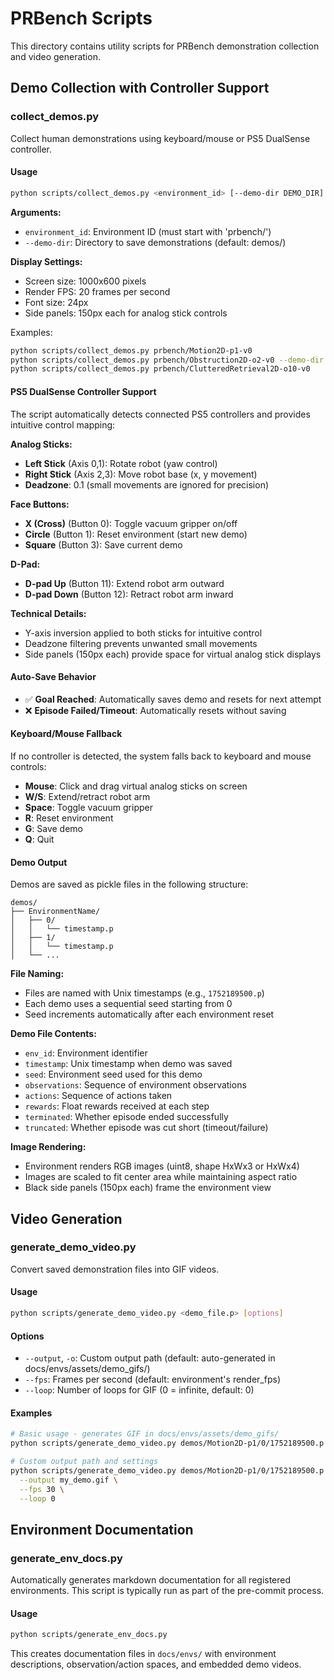 # PRBench Scripts

This directory contains utility scripts for PRBench demonstration collection and video generation.

## Demo Collection with Controller Support

### collect_demos.py

Collect human demonstrations using keyboard/mouse or PS5 DualSense controller.

#### Usage

```bash
python scripts/collect_demos.py <environment_id> [--demo-dir DEMO_DIR]
```

**Arguments:**
- `environment_id`: Environment ID (must start with 'prbench/')
- `--demo-dir`: Directory to save demonstrations (default: demos/)

**Display Settings:**
- Screen size: 1000x600 pixels
- Render FPS: 20 frames per second
- Font size: 24px
- Side panels: 150px each for analog stick controls

Examples:
```bash
python scripts/collect_demos.py prbench/Motion2D-p1-v0
python scripts/collect_demos.py prbench/Obstruction2D-o2-v0 --demo-dir my_demos
python scripts/collect_demos.py prbench/ClutteredRetrieval2D-o10-v0
```

#### PS5 DualSense Controller Support

The script automatically detects connected PS5 controllers and provides intuitive control mapping:

**Analog Sticks:**
- **Left Stick** (Axis 0,1): Rotate robot (yaw control)
- **Right Stick** (Axis 2,3): Move robot base (x, y movement)
- **Deadzone**: 0.1 (small movements are ignored for precision)

**Face Buttons:**
- **X (Cross)** (Button 0): Toggle vacuum gripper on/off
- **Circle** (Button 1): Reset environment (start new demo)
- **Square** (Button 3): Save current demo

**D-Pad:**
- **D-pad Up** (Button 11): Extend robot arm outward
- **D-pad Down** (Button 12): Retract robot arm inward

**Technical Details:**
- Y-axis inversion applied to both sticks for intuitive control
- Deadzone filtering prevents unwanted small movements
- Side panels (150px each) provide space for virtual analog stick displays

#### Auto-Save Behavior

- ✅ **Goal Reached**: Automatically saves demo and resets for next attempt
- ❌ **Episode Failed/Timeout**: Automatically resets without saving

#### Keyboard/Mouse Fallback

If no controller is detected, the system falls back to keyboard and mouse controls:

- **Mouse**: Click and drag virtual analog sticks on screen
- **W/S**: Extend/retract robot arm
- **Space**: Toggle vacuum gripper
- **R**: Reset environment
- **G**: Save demo
- **Q**: Quit

#### Demo Output

Demos are saved as pickle files in the following structure:
```
demos/
├── EnvironmentName/
│   ├── 0/
│   │   └── timestamp.p
│   ├── 1/
│   │   └── timestamp.p
│   └── ...
```

**File Naming:**
- Files are named with Unix timestamps (e.g., `1752189500.p`)
- Each demo uses a sequential seed starting from 0
- Seed increments automatically after each environment reset

**Demo File Contents:**
- `env_id`: Environment identifier
- `timestamp`: Unix timestamp when demo was saved
- `seed`: Environment seed used for this demo
- `observations`: Sequence of environment observations
- `actions`: Sequence of actions taken
- `rewards`: Float rewards received at each step
- `terminated`: Whether episode ended successfully
- `truncated`: Whether episode was cut short (timeout/failure)

**Image Rendering:**
- Environment renders RGB images (uint8, shape HxWx3 or HxWx4)
- Images are scaled to fit center area while maintaining aspect ratio
- Black side panels (150px each) frame the environment view

## Video Generation

### generate_demo_video.py

Convert saved demonstration files into GIF videos.

#### Usage

```bash
python scripts/generate_demo_video.py <demo_file.p> [options]
```

#### Options

- `--output`, `-o`: Custom output path (default: auto-generated in docs/envs/assets/demo_gifs/)
- `--fps`: Frames per second (default: environment's render_fps)
- `--loop`: Number of loops for GIF (0 = infinite, default: 0)

#### Examples

```bash
# Basic usage - generates GIF in docs/envs/assets/demo_gifs/
python scripts/generate_demo_video.py demos/Motion2D-p1/0/1752189500.p

# Custom output path and settings
python scripts/generate_demo_video.py demos/Motion2D-p1/0/1752189500.p \
  --output my_demo.gif \
  --fps 30 \
  --loop 0
```

## Environment Documentation

### generate_env_docs.py

Automatically generates markdown documentation for all registered environments. This script is typically run as part of the pre-commit process.

#### Usage

```bash
python scripts/generate_env_docs.py
```

This creates documentation files in `docs/envs/` with environment descriptions, observation/action spaces, and embedded demo videos.
